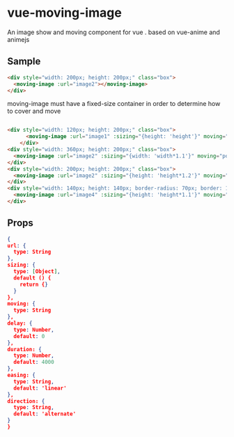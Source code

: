 # vue-moving-image
An image show and moving component for vue . based on vue-anime and animejs

## Sample

```html
<div style="width: 200px; height: 200px;" class="box">
  <moving-image :url="image2"></moving-image>
</div>
```
moving-image must have a fixed-size container in order to determine how to cover and move

```html

<div style="width: 120px; height: 200px;" class="box">
      <moving-image :url="image1" :sizing="{height: 'height'}" moving="landscape"></moving-image>
    </div>
<div style="width: 360px; height: 200px;" class="box">
  <moving-image :url="image2" :sizing="{width: 'width*1.1'}" moving="portrait"></moving-image>
</div>
<div style="width: 200px; height: 200px;" class="box">
  <moving-image :url="image2" :sizing="{height: 'height*1.2'}" moving="bottomRight"></moving-image>
</div>
<div style="width: 140px; height: 140px; border-radius: 70px; border: 1px solid #ccc; overflow: hidden;" class="box">
  <moving-image :url="image4" :sizing="{height: 'height*1.1'}" moving="landscape"></moving-image>
</div>
```

## Props
```json
{
url: {
  type: String
},
sizing: {
  type: [Object],
  default () {
    return {}
  }
},
moving: {
  type: String
},
delay: {
  type: Number,
  default: 0
},
duration: {
  type: Number,
  default: 4000
},
easing: {
  type: String,
  default: 'linear'
},
direction: {
  type: String,
  default: 'alternate'
}
}
```
